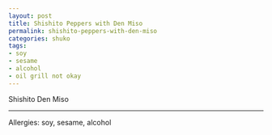 ```yaml
---
layout: post
title: Shishito Peppers with Den Miso
permalink: shishito-peppers-with-den-miso
categories: shuko
tags: 
- soy 
- sesame 
- alcohol
- oil grill not okay
---
```


Shishito Den Miso

---

Allergies: soy, sesame, alcohol